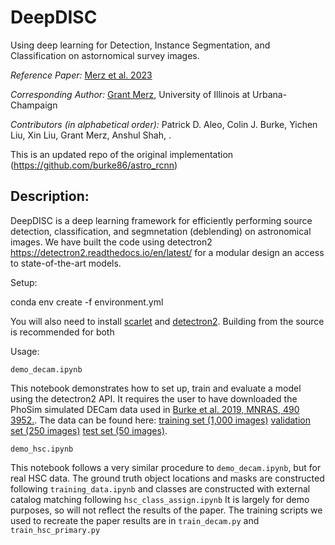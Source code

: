 # DeepDISC
Using deep learning for Detection, Instance Segmentation, and Classification on astornomical survey images.

*Reference Paper:* [Merz et al. 2023](https://academic.oup.com/mnras/article/526/1/1122/7273850)

*Corresponding Author:* 
[Grant Merz](gmerz3@illinois.edu), University of Illinois at Urbana-Champaign

*Contributors (in alphabetical order):* Patrick D. Aleo, Colin J. Burke, Yichen Liu, Xin Liu, Grant Merz, Anshul Shah, .

This is an updated repo of the original implementation (https://github.com/burke86/astro_rcnn)

## Description:

DeepDISC is a deep learning framework for efficiently performing source detection, classification, and segmnetation (deblending) on astronomical images.  We have built the code using detectron2 https://detectron2.readthedocs.io/en/latest/ for a modular design an access to state-of-the-art models. 

Setup:

conda env create -f environment.yml

You will also need to install [scarlet](https://pmelchior.github.io/scarlet/install.html) and [detectron2](https://detectron2.readthedocs.io/en/latest/tutorials/install.html). Building from the source is recommended for both

Usage:
```
demo_decam.ipynb
```
This notebook demonstrates how to set up, train and evaluate a model using the detectron2 API. It requires the user to have downloaded the PhoSim simulated DECam data used in [Burke et al. 2019, MNRAS, 490 3952.](http://adsabs.harvard.edu/doi/10.1093/mnras/stz2845).   The data can be found here: [training set (1,000 images)](https://uofi.box.com/s/svlkblkh5o4a3q3qwu7iks6r21cmmu64) [validation set (250 images)](https://uofi.box.com/s/m22q747nawtxq8e5iihjulpapwlvucr5) [test set (50 images)](https://uofi.box.com/s/bmtkjrj9g832w9qybjd1yc4l6cyqx6cs).

```
demo_hsc.ipynb
```
This notebook follows a very similar procedure to ```demo_decam.ipynb```, but for real HSC data.  The ground truth object locations and masks are constructed following ```training_data.ipynb``` and classes are constructed with external catalog matching following ```hsc_class_assign.ipynb``` It is largely for demo purposes, so will not reflect the results of the paper.  The training scripts we used to recreate the paper results are in ```train_decam.py``` and ```train_hsc_primary.py```  


